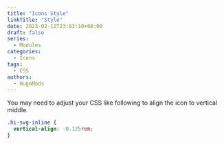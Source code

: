 ```yaml
---
title: "Icons Style"
linkTitle: "Style"
date: 2023-02-12T23:03:10+08:00
draft: false
series:
  - Modules
categories:
  - Icons
tags:
  - CSS
authors:
  - HugoMods
---
```


You may need to adjust your CSS like following to align the icon to vertical middle.

```css
.hi-svg-inline {
  vertical-align: -0.125rem;
}
```
